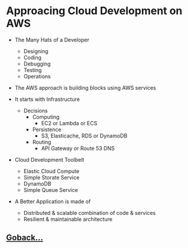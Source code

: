 # Approacing Cloud Development on AWS

- The Many Hats of a Developer
  - Designing
  - Coding
  - Debugging
  - Testing
  - Operations

- The AWS approach is building blocks using AWS services

- It starts with Infrastructure
  - Decisions
    - Computing
      - EC2 or Lambda or ECS
    - Persistence
      - S3, Elasticache, RDS or DynamoDB
    - Routing
      - API Gateway or Route 53 DNS

- Cloud Development Toolbelt
  - Elastic Cloud Compute
  - Simple Storate Service
  - DynamoDB
  - Simple Queue Service

- A Better Application is made of
  - Distributed & scalable combination of code & services
  - Resilient & maintainable architecture

## [Goback...](./index.md)
